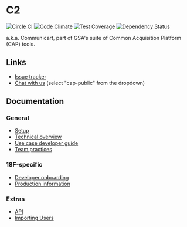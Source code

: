 # C2

[![Circle CI](https://circleci.com/gh/18F/C2.svg?style=svg)](https://circleci.com/gh/18F/C2) [![Code Climate](https://codeclimate.com/github/18F/C2/badges/gpa.svg)](https://codeclimate.com/github/18F/C2) [![Test Coverage](https://codeclimate.com/github/18F/C2/badges/coverage.svg)](https://codeclimate.com/github/18F/C2) [![Dependency Status](https://gemnasium.com/18F/C2.svg)](https://gemnasium.com/18F/C2)

a.k.a. Communicart, part of GSA's suite of Common Acquisition Platform (CAP) tools.

## Links

* [Issue tracker](https://www.pivotaltracker.com/n/projects/1149728)
* [Chat with us](https://chat.18f.gov/) (select "cap-public" from the dropdown)

## Documentation

### General

* [Setup](doc/setup.md)
* [Technical overview](doc/overview.md)
* [Use case developer guide](doc/use_case_development.md)
* [Team practices](doc/team_practices.md)

### 18F-specific

* [Developer onboarding](doc/developer_onboarding.md)
* [Production information](doc/production.md)

### Extras

* [API](doc/api.md)
* [Importing Users](doc/import_users.md)
